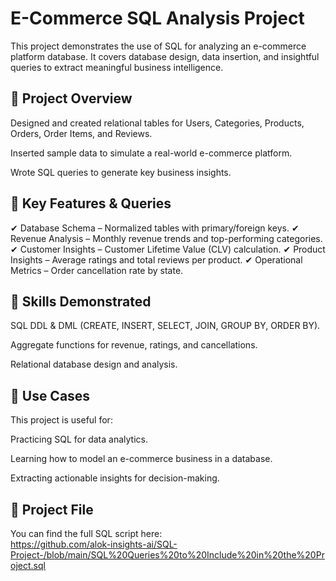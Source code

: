 # E-Commerce SQL Analysis Project

This project demonstrates the use of SQL for analyzing an e-commerce platform database. It covers database design, data insertion, and insightful queries to extract meaningful business intelligence.

## 🔹 Project Overview

Designed and created relational tables for Users, Categories, Products, Orders, Order Items, and Reviews.

Inserted sample data to simulate a real-world e-commerce platform.

Wrote SQL queries to generate key business insights.

## 🔹 Key Features & Queries

✔ Database Schema – Normalized tables with primary/foreign keys.
✔ Revenue Analysis – Monthly revenue trends and top-performing categories.
✔ Customer Insights – Customer Lifetime Value (CLV) calculation.
✔ Product Insights – Average ratings and total reviews per product.
✔ Operational Metrics – Order cancellation rate by state.

## 🔹 Skills Demonstrated

SQL DDL & DML (CREATE, INSERT, SELECT, JOIN, GROUP BY, ORDER BY).

Aggregate functions for revenue, ratings, and cancellations.

Relational database design and analysis.

## 🔹 Use Cases

This project is useful for:

Practicing SQL for data analytics.

Learning how to model an e-commerce business in a database.

Extracting actionable insights for decision-making.

## 📂 Project File

You can find the full SQL script here:  
https://github.com/alok-insights-ai/SQL-Project-/blob/main/SQL%20Queries%20to%20Include%20in%20the%20Project.sql


